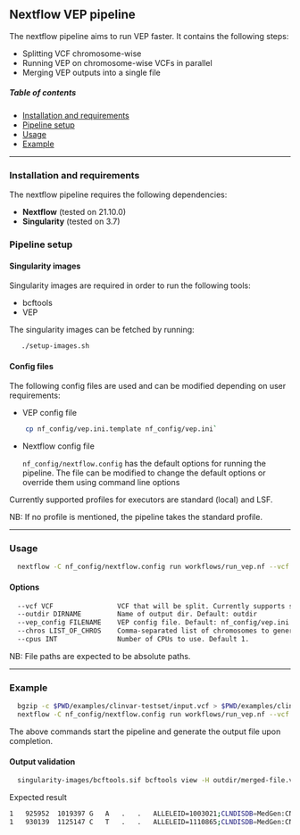 ## Nextflow VEP pipeline
The nextflow pipeline aims to run VEP faster. It contains the following steps:
 * Splitting VCF chromosome-wise
 * Running VEP on chromosome-wise VCFs in parallel
 * Merging VEP outputs into a single file


##### Table of contents
* [Installation and requirements](#install)
* [Pipeline setup](#setup)
* [Usage](#usage)
* [Example](#example)

---
<a name="install"></a>
### Installation and requirements
The nextflow pipeline requires the following dependencies:
  * **Nextflow** (tested on 21.10.0)
  * **Singularity** (tested on 3.7)

<a name="setup"></a>
### Pipeline setup

#### Singularity images
Singularity images are required in order to run the following tools:
  * bcftools
  * VEP

The singularity images can be fetched by running:
```bash
   ./setup-images.sh
```

#### Config files
The following config files are used and can be modified depending on user requirements:
  * VEP config file 
  ``` bash
      cp nf_config/vep.ini.template nf_config/vep.ini`
  ```


  * Nextflow config file
 
    `nf_config/nextflow.config` has the default options for running the pipeline. The file can be modified to change the default options or override them using command line options
  
 Currently supported profiles for executors are standard (local) and LSF.
 
 NB: If no profile is mentioned, the pipeline takes the standard profile.

---
<a name="usage"></a>
### Usage
```bash
  nextflow -C nf_config/nextflow.config run workflows/run_vep.nf --vcf <path-to-vcf> --chros 1,2 -profile <standard or lsf>
```

#### Options
```bash
  --vcf VCF                VCF that will be split. Currently supports sorted and bgzipped file
  --outdir DIRNAME         Name of output dir. Default: outdir
  --vep_config FILENAME    VEP config file. Default: nf_config/vep.ini
  --chros LIST_OF_CHROS    Comma-separated list of chromosomes to generate. i.e. 1,2,..., Default: 1,2,...X,Y,MT
  --cpus INT               Number of CPUs to use. Default 1.
```
NB: File paths are expected to be absolute paths. 

---
<a name="example"></a>
### Example
```bash
  bgzip -c $PWD/examples/clinvar-testset/input.vcf > $PWD/examples/clinvar-testset/input.vcf.gz
  nextflow -C nf_config/nextflow.config run workflows/run_vep.nf --vcf $PWD/examples/clinvar-testset/input.vcf.gz
 ```
The above commands start the pipeline and generate the output file upon completion.
#### Output validation
```bash
  singularity-images/bcftools.sif bcftools view -H outdir/merged-file.vcf.gz -r 1
```
Expected result
```bash
1	925952	1019397	G	A	.	.	ALLELEID=1003021;CLNDISDB=MedGen:CN517202;CLNDN=not_provided;CLNHGVS=NC_000001.11:g.925952G>A;CLNREVSTAT=criteria_provided,_single_submitter;CLNSIG=Uncertain_significance;CLNVC=single_nucleotide_variant;CLNVCSO=SO:0001483;GENEINFO=SAMD11:148398;MC=SO:0001583|missense_variant;ORIGIN=1;CSQ=A|upstream_gene_variant|MODIFIER|SAMD11|ENSG00000187634|Transcript|ENST00000341065|protein_coding|||||||||||4360|1|cds_start_NF|HGNC|HGNC:28706,A|missense_variant|MODERATE|SAMD11|ENSG00000187634|Transcript|ENST00000342066|protein_coding|2/14||||101|11|4|G/E|gGg/gAg|||1||HGNC|HGNC:28706,A|missense_variant|MODERATE|SAMD11|ENSG00000187634|Transcript|ENST00000437963|protein_coding|2/5||||71|11|4|G/E|gGg/gAg|||1|cds_end_NF|HGNC|HGNC:28706,A|upstream_gene_variant|MODIFIER|LINC02593|ENSG00000223764|Transcript|ENST00000609207|retained_intron|||||||||||4936|-1||HGNC|HGNC:53933,A|missense_variant|MODERATE|SAMD11|ENSG00000187634|Transcript|ENST00000616016|protein_coding|2/14||||1057|548|183|G/E|gGg/gAg|||1||HGNC|HGNC:28706,A|missense_variant|MODERATE|SAMD11|ENSG00000187634|Transcript|ENST00000616125|protein_coding|1/11||||11|11|4|G/E|gGg/gAg|||1|cds_start_NF|HGNC|HGNC:28706,A|missense_variant|MODERATE|SAMD11|ENSG00000187634|Transcript|ENST00000617307|protein_coding|1/13||||11|11|4|G/E|gGg/gAg|||1|cds_start_NF|HGNC|HGNC:28706,A|missense_variant|MODERATE|SAMD11|ENSG00000187634|Transcript|ENST00000618181|protein_coding|1/10||||11|11|4|G/E|gGg/gAg|||1|cds_start_NF|HGNC|HGNC:28706,A|missense_variant|MODERATE|SAMD11|ENSG00000187634|Transcript|ENST00000618323|protein_coding|2/14||||1057|548|183|G/E|gGg/gAg|||1||HGNC|HGNC:28706,A|missense_variant|MODERATE|SAMD11|ENSG00000187634|Transcript|ENST00000618779|protein_coding|1/12||||11|11|4|G/E|gGg/gAg|||1|cds_start_NF|HGNC|HGNC:28706,A|missense_variant|MODERATE|SAMD11|ENSG00000187634|Transcript|ENST00000622503|protein_coding|1/13||||11|11|4|G/E|gGg/gAg|||1|cds_start_NF|HGNC|HGNC:28706
1	930139	1125147	C	T	.	.	ALLELEID=1110865;CLNDISDB=MedGen:CN517202;CLNDN=not_provided;CLNHGVS=NC_000001.11:g.930139C>T;CLNREVSTAT=criteria_provided,_single_submitter;CLNSIG=Likely_benign;CLNVC=single_nucleotide_variant;CLNVCSO=SO:0001483;GENEINFO=SAMD11:148398;MC=SO:0001627|intron_variant;ORIGIN=1;CSQ=T|upstream_gene_variant|MODIFIER|SAMD11|ENSG00000187634|Transcript|ENST00000341065|protein_coding|||||||||||173|1|cds_start_NF|HGNC|HGNC:28706,T|intron_variant|MODIFIER|SAMD11|ENSG00000187634|Transcript|ENST00000342066|protein_coding||2/13||||||||||1||HGNC|HGNC:28706,T|intron_variant|MODIFIER|SAMD11|ENSG00000187634|Transcript|ENST00000437963|protein_coding||2/4||||||||||1|cds_end_NF|HGNC|HGNC:28706,T|intron_variant|MODIFIER|SAMD11|ENSG00000187634|Transcript|ENST00000616016|protein_coding||2/13||||||||||1||HGNC|HGNC:28706,T|intron_variant|MODIFIER|SAMD11|ENSG00000187634|Transcript|ENST00000616125|protein_coding||1/10||||||||||1|cds_start_NF|HGNC|HGNC:28706,T|intron_variant|MODIFIER|SAMD11|ENSG00000187634|Transcript|ENST00000617307|protein_coding||1/12||||||||||1|cds_start_NF|HGNC|HGNC:28706,T|intron_variant|MODIFIER|SAMD11|ENSG00000187634|Transcript|ENST00000618181|protein_coding||1/9||||||||||1|cds_start_NF|HGNC|HGNC:28706,T|intron_variant|MODIFIER|SAMD11|ENSG00000187634|Transcript|ENST00000618323|protein_coding||2/13||||||||||1||HGNC|HGNC:28706,T|intron_variant|MODIFIER|SAMD11|ENSG00000187634|Transcript|ENST00000618779|protein_coding||1/11||||||||||1|cds_start_NF|HGNC|HGNC:28706,T|intron_variant|MODIFIER|SAMD11|ENSG00000187634|Transcript|ENST00000622503|protein_coding||1/12||||||||||1|cds_start_NF|HGNC|HGNC:28706
```
